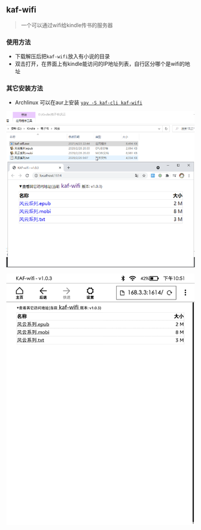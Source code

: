 ## kaf-wifi

> 一个可以通过wifi给kindle传书的服务器

### 使用方法
- 下载解压后把`kaf-wifi`放入有小说的目录
- 双击打开，在界面上有kindle能访问的IP地址列表，自行区分哪个是wifi的地址

### 其它安装方法
- Archlinux 可以在aur上安装 [`yay -S kaf-cli kaf-wifi`](https://aur.archlinux.org/packages/kaf-cli/)

![](figures/goland64_2021-04-23_22-53-37.png)

![](figures/screenshot_2021_04_23T22_51_49+0800.png)

